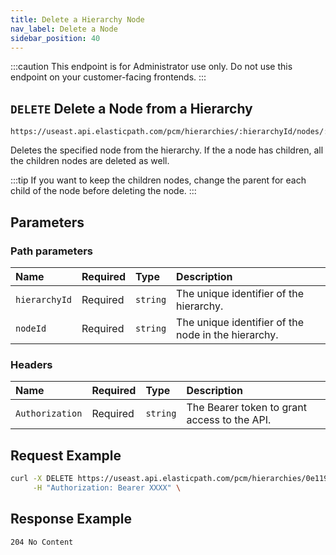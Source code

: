 ```yaml
---
title: Delete a Hierarchy Node
nav_label: Delete a Node
sidebar_position: 40
---
```


:::caution
This endpoint is for Administrator use only. Do not use this endpoint on your customer-facing frontends.
:::

## `DELETE` Delete a Node from a Hierarchy

```http
https://useast.api.elasticpath.com/pcm/hierarchies/:hierarchyId/nodes/:nodeId
```

Deletes the specified node from the hierarchy. If the a node has children, all the children nodes are deleted as well.

:::tip
If you want to keep the children nodes, change the parent for each child of the node before deleting the node.
:::

## Parameters

### Path parameters

| Name | Required | Type | Description |
| :--- | :--- | :--- | :--- |
| `hierarchyId` | Required | `string` | The unique identifier of the hierarchy. |
| `nodeId` | Required | `string` | The unique identifier of the node in the hierarchy. |

### Headers

| Name | Required | Type | Description |
| :--- | :--- | :--- | :--- |
| `Authorization` | Required | `string` | The Bearer token to grant access to the API. |

## Request Example

```bash
curl -X DELETE https://useast.api.elasticpath.com/pcm/hierarchies/0e119de2-5fb0-4bca-9b84-b3fc6c903007/nodes/d167d384-d2cf-4d05-ad41-6fc567855765 \
     -H "Authorization: Bearer XXXX" \
```

## Response Example

`204 No Content`
